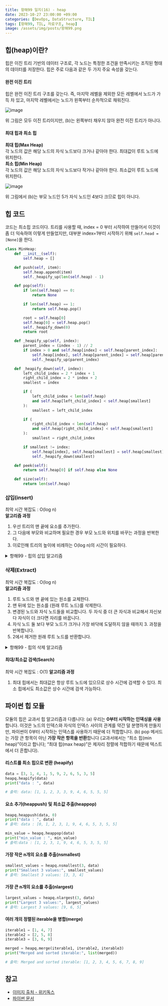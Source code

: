 ```yaml
---
title: 항해99 일지(16) - heap
date: 2023-10-27 23:00:00 +09:00
categories: [DevOps, DataStructure, TIL]
tags: [항해99, TIL, 자료구조, heap]
image: /assets/img/posts/항해99.png
---
```



## 힙(heap)이란?
힙은 이진 트리 기반의 데이터 구조로, 각 노드는 특정한 조건을 만족시키는 조직된 형태의 데이터를 저장한다. 힙은 주로 다음과 같은 두 가지 주요 속성을 갖는다.

#### 완전 이진 트리
힙은 완전 이진 트리 구조를 갖는다. 즉, 마지막 레벨을 제외한 모든 레벨에서 노드가 가득 차 있고, 마지막 레벨에서는 노드가 왼쪽부터 순차적으로 채워진다.

![image](https://github.com/honge7694/honge7694.github.io/assets/76715487/3352b7ab-4f0f-4d20-b611-ab638d13423c)

위 그림은 모두 이진 트리이지만, (b)는 왼쪽부터 채우지 않아 완전 이진 트리가 아니다.    

#### 최대 힙과 최소 힙
**최대 힙(Max Heap)**    
각 노드의 값은 해당 노드의 자식 노드보다 크거나 같아야 한다. 최대값이 루트 노드에 위치한다.    
**최소 힙(Min Heap)**    
각 노드의 값은 해당 노드의 자식 노드보다 작거나 같아야 한다. 최소값이 루트 노드에 위치한다.

![image](https://github.com/honge7694/honge7694.github.io/assets/76715487/ab4e7922-1eaf-455e-9db7-f6292bb47463)

위 그림에서 (b)는 부모 노드인 5가 자식 노드인 4보다 크므로 힙이 아니다.

## 힙 코드
코드는 최소힙 코드이다. 트리를 사용할 때, index = 0 부터 시작하여 만들어서 이것이 좀 더 익숙하여 이렇게 만들었지만, 대부분 index=1부터 시작하기 위해 `self.head = [None]`을 한다.

```python
class MinHeap:
    def __init__(self):
        self.heap = []

    def push(self, item):
        self.heap.append(item)
        self._heapify_up(len(self.heap) - 1)

    def pop(self):
        if len(self.heap) == 0:
            return None

        if len(self.heap) == 1:
            return self.heap.pop()

        root = self.heap[0]
        self.heap[0] = self.heap.pop()
        self._heapify_down(0)
        return root

    def _heapify_up(self, index):
        parent_index = (index - 1) // 2
        if index > 0 and self.heap[index] < self.heap[parent_index]:
            self.heap[index], self.heap[parent_index] = self.heap[parent_index], self.heap[index]
            self._heapify_up(parent_index)

    def _heapify_down(self, index):
        left_child_index = 2 * index + 1
        right_child_index = 2 * index + 2
        smallest = index

        if (
            left_child_index < len(self.heap)
            and self.heap[left_child_index] < self.heap[smallest]
        ):
            smallest = left_child_index

        if (
            right_child_index < len(self.heap)
            and self.heap[right_child_index] < self.heap[smallest]
        ):
            smallest = right_child_index

        if smallest != index:
            self.heap[index], self.heap[smallest] = self.heap[smallest], self.heap[index]
            self._heapify_down(smallest)

    def peek(self):
        return self.heap[0] if self.heap else None

    def size(self):
        return len(self.heap)
```

### 삽입(insert)
최악 시간 복잡도 : O(log n)    
**알고리즘 과정**    
 1. 우선 트리의 맨 끝에 요소를 추가한다.
 2. 그 다음에 부모와 비교하며 필요한 경우 부모 노드와 위치를 바꾸는 과정을 반복한다.
 3. 이로인해 트리의 높이에 비례하는 O(log n)의 시간이 필요하다.

<details>
<summary>항해99 - 힙의 삽입 알고리즘</summary>

<div markdown="1">

```
이 맥스 힙에서 9를 추가해보겠습니다!
	  8      Level 0
	6   3    Level 1  
   4 2 1     Level 2 

1. 맨 마지막에 원소를 넣습니다.

	  8      Level 0
	6   3    Level 1  
   4 2 1 9   Level 2 

2-1. 부모 노드와 비교합니다. 3보다 9가 더 크니까! 둘의 자리를 변경합니다.

	  8      Level 0
	6   3    Level 1  
   4 2 1 9   Level 2 

	  8      Level 0
	6   9    Level 1  
   4 2 1 3   Level 2 

2-2. 다시 부모 노드와 비교합니다. 8보다 9가 더 크니까! 둘의 자리를 변경합니다.

	  8      Level 0
	6   9    Level 1  
   4 2 1 3   Level 2 

	  9      Level 0
	6   8    Level 1  
   4 2 1 3   Level 2 

3. 가장 위에 도달했으므로 멈춥니다. 힙의 특성을 그대로 유지해 데이터를 삽입했습니다!

	  9      Level 0
	6   8    Level 1  
   4 2 1 3   Level 2
```
</div>
</details>

### 삭제(Extract)
최악 시간 복잡도 : O(log n)    
**알고리즘 과정**    
1. 루트 노드와 맨 끝에 있는 원소를 교체한다.
2. 맨 뒤에 있는 원소를 (원래 루트 노드)를 삭제한다.
3. 변경된 노드와 자식 노드들을 비교합니다. 두 자식 중 더 큰 자식과 비교해서 자신보다 자식이 더 크다면 자리를 바꿉니다.
4. 자식 노드 둘 보다 부모 노드가 크거나 가장 바닥에 도달하지 않을 때까지 3. 과정을 반복합니다.
5. 2에서 제거한 원래 루트 노드를 반환합니다.


<details>
<summary>항해99 - 힙의 삭제 알고리즘</summary>

<div markdown="1">

```
이 맥스 힙에서 원소를 제거해보겠습니다! (항상 맨 위의 루트 노드가 제거 됩니다.)
      8      Level 0
    6   7    Level 1  
   2 5 4 3   Level 2 

1. 루트 노드와 맨 끝에 있는 원소를 교체한다.

      8      Level 0
    6   7    Level 1  
   2 5 4 3   Level 2 

      3      Level 0
    7   6    Level 1  
   2 5 4 8   Level 2 

2. 맨 뒤에 있는 원소를 (원래 루트 노드)를 삭제합니다. 
이 값이 기존 맥스힙에 있던 가장 큰 값입니다. 따라서 이 값을 마지막에는 반환해줘야 합니다!

      3      Level 0
    6   7    Level 1  
   2 5 4 X   Level 2 

3-1. 변경된 노드를 더 큰 자식 노드와 비교해야 합니다. 
우선 부모와 왼쪽 자식을 비교합니다. 그리고 부모와 오른쪽 자식을 비교합니다.
그리고 부모 보다 큰 자식 중, 더 큰 자식과 변경해야 합니다.
왼쪽 자식인 6과 오른쪽 자식인 7 중에서 7이 더 크고, 부모인 3보다 크니까 둘의 자리를 변경합니다.

      3      Level 0
    6   7    Level 1  
   2 5 4     Level 2 

      7      Level 0
    6   3    Level 1  
   2 5 4     Level 2 

3-2. 다시 자식 노드와 비교합니다. 
우선 부모와 왼쪽 자식을 비교합니다.
왼쪽 자식인 4는 부모인 3보다 더 크니까 둘의 자리를 변경합니다.

      7      Level 0
    6   3    Level 1  
   2 5 4     Level 2 

      7      Level 0
    6   4    Level 1  
   2 5 3     Level 2 


4. 가장 아래 레벨에 도달했으므로 멈춥니다. 힙의 특성을 그대로 유지해 데이터를 삭제했습니다!

      7      Level 0
    6   4    Level 1  
   2 5 3     Level 2 

5. 그리고, 아까 제거한 원래 루트 노드, 8을 반환하면 됩니다!
```
</div>
</details>

#### 최대/최소값 검색(Search)
최악 시간 복잡도 : O(1)
**알고리즘 과정**    
1. 최대 힙에서는 최대값은 항상 루트 노드에 있으므로 상수 시간에 검색할 수 있다. 최소 힙에서도 최소값은 상수 시간에 검색 가능하다.




## 파이썬 힙 모듈
모듈의 힙은 교과서 힙 알고리즘과 다릅니다: (a) 우리는 **0부터 시작하는 인덱싱을 사용**합니다. 이것은 노드의 인덱스와 자식의 인덱스 사이의 관계를 약간 덜 분명하게 만들지만, 파이썬이 0부터 시작하는 인덱스를 사용하기 때문에 더 적합합니다. (b) pop 메서드는 가장 큰 항목이 아닌 **가장 작은 항목을 반환**합니다 (교과서에서는 “최소 힙(min heap)”이라고 합니다; “최대 힙(max heap)”은 제자리 정렬에 적합하기 때문에 텍스트에서 더 흔합니다).

#### 리스트를 최소 힙으로 변환 (heapify)

```python
data = [3, 1, 4, 1, 5, 9, 2, 6, 5, 3, 5]
heapq.heapify(data)
print("data : ", data)

# 출력: data: [1, 1, 2, 3, 3, 9, 4, 6, 5, 5, 5]
```

#### 요소 추가(heappush) 및 최소값 추출(heappop)

```python
heapq.heappush(data, 0)
print("data : ", data)
# 출력: data : [0, 1, 2, 3, 1, 9, 4, 6, 5, 3, 5, 5]

min_value = heapq.heappop(data)
print("min_value : ", min_value)
# 출력:data : [1, 2, 3, 1, 9, 4, 6, 5, 3, 5, 5]
```

#### 가장 작은 n개의 요소를 추출(nsmallest)

```python
smallest_values = heapq.nsmallest(3, data)
print("Smallest 3 values:", smallest_values)
# 출력: Smallest 3 values: [3, 3, 4]
```

#### 가장 큰 n개의 요소를 추출(nlargest)

```python
largest_values = heapq.nlargest(3, data)
print("Largest 3 values:", largest_values)
# 출력: Largest 3 values: [9, 6, 5]
```

#### 여러 개의 정렬된 iterable을 병합(merge)

```python
iterable1 = [1, 4, 7]
iterable2 = [2, 5, 8]
iterable3 = [3, 6, 9]

merged = heapq.merge(iterable1, iterable2, iterable3)
print("Merged and sorted iterable:", list(merged))

# 출력: Merged and sorted iterable: [1, 2, 3, 4, 5, 6, 7, 8, 9]
```


## 참고

+ [이미지 출처 - 위키독스](https://wikidocs.net/194445)
+ [파이썬 문서](https://docs.python.org/ko/3/library/heapq.html)